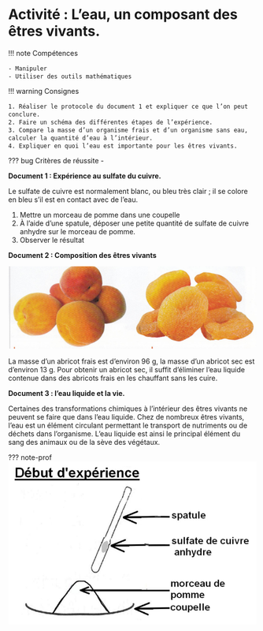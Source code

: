 # Activité : L’eau, un composant des êtres vivants.

!!! note Compétences

    - Manipuler
    - Utiliser des outils mathématiques 

!!! warning Consignes

    1. Réaliser le protocole du document 1 et expliquer ce que l’on peut conclure.
    2. Faire un schéma des différentes étapes de l’expérience.
    3. Compare la masse d’un organisme frais et d’un organisme sans eau, calculer la quantité d’eau à l’intérieur.
    4. Expliquer en quoi l’eau est importante pour les êtres vivants.
    
??? bug Critères de réussite
    - 


**Document 1 : Expérience au sulfate du cuivre.**


Le sulfate de cuivre est normalement blanc, ou bleu très clair ; il se colore en bleu s’il est en contact avec de l’eau.

1. Mettre un morceau de pomme dans une coupelle
2. À l’aide d’une spatule, déposer une petite quantité de sulfate de cuivre anhydre sur le morceau de pomme.
3. Observer le résultat

**Document 2 : Composition des êtres vivants**

![](Pictures/photoAbricot.png)


La masse d’un abricot frais est d’environ 96 g, la masse d’un abricot sec est d’environ 13 g.
Pour obtenir un abricot sec, il suffit d’éliminer l’eau liquide contenue dans des abricots frais en les chauffant sans les cuire.


**Document 3 : l’eau liquide et la vie.**


Certaines des transformations chimiques à l’intérieur des êtres vivants ne peuvent se faire que dans l’eau liquide.
Chez de nombreux êtres vivants, l’eau est un élément circulant permettant le transport de nutriments ou de déchets dans l’organisme. L’eau liquide est ainsi le principal élément du sang des animaux ou de la sève des végétaux.

??? note-prof
    ![](Pictures/schemaExpSulfateCuivre.png)